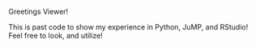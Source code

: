 Greetings Viewer!

This is past code to show my experience in Python, JuMP, and RStudio! Feel free to look, and utilize!
